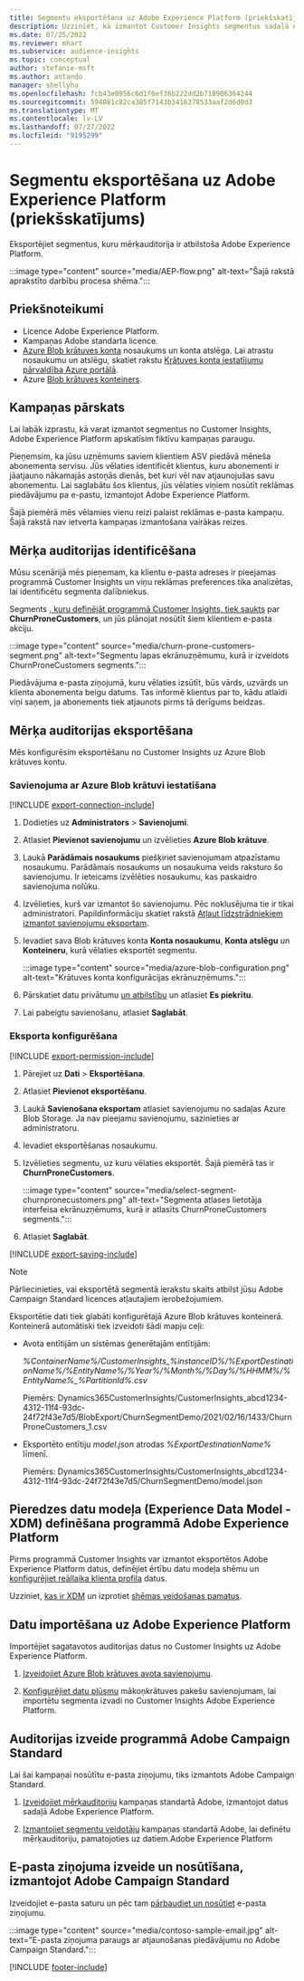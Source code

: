 ```yaml
---
title: Segmentu eksportēšana uz Adobe Experience Platform (priekšskatījums)
description: Uzziniet, kā izmantot Customer Insights segmentus sadaļā Adobe Experience Platform.
ms.date: 07/25/2022
ms.reviewer: mhart
ms.subservice: audience-insights
ms.topic: conceptual
author: stefanie-msft
ms.author: antando
manager: shellyha
ms.openlocfilehash: fcb43e0956c6d1f0ef36b222dd2b718906364244
ms.sourcegitcommit: 594081c82ca385f7143b3416378533aaf2d6d0d3
ms.translationtype: MT
ms.contentlocale: lv-LV
ms.lasthandoff: 07/27/2022
ms.locfileid: "9195299"
---
```

# <a name="export-segments-to-adobe-experience-platform-preview"></a>Segmentu eksportēšana uz Adobe Experience Platform (priekšskatījums)

Eksportējiet segmentus, kuru mērķauditorija ir atbilstoša Adobe Experience Platform.

:::image type="content" source="media/AEP-flow.png" alt-text="Šajā rakstā aprakstīto darbību procesa shēma.":::

## <a name="prerequisites"></a>Priekšnoteikumi

- Licence Adobe Experience Platform.
- Kampaņas Adobe standarta licence.
- [Azure Blob krātuves konta](/azure/storage/blobs/create-data-lake-storage-account) nosaukums un konta atslēga. Lai atrastu nosaukumu un atslēgu, skatiet rakstu [Krātuves konta iestatījumu pārvaldība Azure portālā](/azure/storage/common/storage-account-manage).
- Azure [Blob krātuves konteiners](/azure/storage/blobs/storage-quickstart-blobs-portal#create-a-container).

## <a name="campaign-overview"></a>Kampaņas pārskats

Lai labāk izprastu, kā varat izmantot segmentus no Customer Insights, Adobe Experience Platform apskatīsim fiktīvu kampaņas paraugu.

Pieņemsim, ka jūsu uzņēmums saviem klientiem ASV piedāvā mēneša abonementa servisu. Jūs vēlaties identificēt klientus, kuru abonementi ir jāatjauno nākamajās astoņās dienās, bet kuri vēl nav atjaunojušas savu abonementu. Lai saglabātu šos klientus, jūs vēlaties viņiem nosūtīt reklāmas piedāvājumu pa e-pastu, izmantojot Adobe Experience Platform.

Šajā piemērā mēs vēlamies vienu reizi palaist reklāmas e-pasta kampaņu. Šajā rakstā nav ietverta kampaņas izmantošana vairākas reizes.

## <a name="identify-your-target-audience"></a>Mērķa auditorijas identificēšana

Mūsu scenārijā mēs pieņemam, ka klientu e-pasta adreses ir pieejamas programmā Customer Insights un viņu reklāmas preferences tika analizētas, lai identificētu segmenta dalībniekus.

Segments [, kuru definējāt programmā Customer Insights, tiek saukts](segments.md) par **ChurnProneCustomers**, un jūs plānojat nosūtīt šiem klientiem e-pasta akciju.

:::image type="content" source="media/churn-prone-customers-segment.png" alt-text="Segmentu lapas ekrānuzņēmumu, kurā ir izveidots ChurnProneCustomers segments.":::

Piedāvājuma e-pasta ziņojumā, kuru vēlaties izsūtīt, būs vārds, uzvārds un klienta abonementa beigu datums. Tas informē klientus par to, kādu atlaidi viņi saņem, ja abonements tiek atjaunots pirms tā derīgums beidzas.

## <a name="export-your-target-audience"></a>Mērķa auditorijas eksportēšana

Mēs konfigurēsim eksportēšanu no Customer Insights uz Azure Blob krātuves kontu.

### <a name="set-up-connection-to-azure-blob-storage"></a>Savienojuma ar Azure Blob krātuvi iestatīšana

[!INCLUDE [export-connection-include](includes/export-connection-admn.md)]

1. Dodieties uz **Administrators** > **Savienojumi**.

1. Atlasiet **Pievienot savienojumu** un izvēlieties **Azure Blob krātuve**.

1. Laukā **Parādāmais nosaukums** piešķiriet savienojumam atpazīstamu nosaukumu. Parādāmais nosaukums un nosaukuma veids raksturo šo savienojumu. Ir ieteicams izvēlēties nosaukumu, kas paskaidro savienojuma nolūku.

1. Izvēlieties, kurš var izmantot šo savienojumu. Pēc noklusējuma tie ir tikai administratori. Papildinformāciju skatiet rakstā [Atļaut līdzstrādniekiem izmantot savienojumu eksportam](connections.md#allow-contributors-to-use-a-connection-for-exports).

1. Ievadiet sava Blob krātuves konta **Konta nosaukumu**, **Konta atslēgu** un **Konteineru**, kurā vēlaties eksportēt segmentu.  

   :::image type="content" source="media/azure-blob-configuration.png" alt-text="Krātuves konta konfigurācijas ekrānuzņēmums.":::

1. Pārskatiet datu privātumu [un atbilstību](connections.md#data-privacy-and-compliance) un atlasiet **Es piekrītu**.

1. Lai pabeigtu savienošanu, atlasiet **Saglabāt**.

### <a name="configure-an-export"></a>Eksporta konfigurēšana

[!INCLUDE [export-permission-include](includes/export-permission.md)]

1. Pārejiet uz **Dati** > **Eksportēšana**.

1. Atlasiet **Pievienot eksportēšanu**.

1. Laukā **Savienošana eksportam** atlasiet savienojumu no sadaļas Azure Blob Storage. Ja nav pieejamu savienojumu, sazinieties ar administratoru.

1. Ievadiet eksportēšanas nosaukumu.

1. Izvēlieties segmentu, uz kuru vēlaties eksportēt. Šajā piemērā tas ir **ChurnProneCustomers**.

   :::image type="content" source="media/select-segment-churnpronecustomers.png" alt-text="Segmenta atlases lietotāja interfeisa ekrānuzņēmums, kurā ir atlasīts ChurnProneCustomers segments.":::

1. Atlasiet **Saglabāt**.

[!INCLUDE [export-saving-include](includes/export-saving.md)]

> [!NOTE]
> Pārliecinieties, vai eksportētā segmentā ierakstu skaits atbilst jūsu Adobe Campaign Standard licences atļautajiem ierobežojumiem.

Eksportētie dati tiek glabāti konfigurētajā Azure Blob krātuves konteinerā. Konteinerā automātiski tiek izveidoti šādi mapju ceļi:

- Avota entītijām un sistēmas ģenerētajām entītijām: 

  *%ContainerName%/CustomerInsights_%instanceID%/%ExportDestinationName%/%EntityName%/%Year%/%Month%/%Day%/%HHMM%/%EntityName%_%PartitionId%.csv*

  Piemērs: Dynamics365CustomerInsights/CustomerInsights_abcd1234-4312-11f4-93dc-24f72f43e7d5/BlobExport/ChurnSegmentDemo/2021/02/16/1433/ChurnProneCustomers_1.csv

- Eksportēto entītiju *model.json* atrodas *%ExportDestinationName%* līmenī.

  Piemērs: Dynamics365CustomerInsights/CustomerInsights_abcd1234-4312-11f4-93dc-24f72f43e7d5/ChurnSegmentDemo/model.json

## <a name="define-experience-data-model-xdm-in-adobe-experience-platform"></a>Pieredzes datu modeļa (Experience Data Model - XDM) definēšana programmā Adobe Experience Platform

Pirms programmā Customer Insights var izmantot eksportētos Adobe Experience Platform datus, definējiet ērtību datu modeļa shēmu un [konfigurējiet reāllaika klienta profila](https://experienceleague.adobe.com/docs/experience-platform/profile/tutorials/dataset-configuration.html#tutorials) datus.

Uzziniet, [kas ir XDM](https://experienceleague.adobe.com/docs/experience-platform/xdm/home.html) un izprotiet [shēmas veidošanas pamatus](https://experienceleague.adobe.com/docs/experience-platform/xdm/schema/composition.html#schema).

## <a name="import-data-into-adobe-experience-platform"></a>Datu importēšana uz Adobe Experience Platform

Importējiet sagatavotos auditorijas datus no Customer Insights uz Adobe Experience Platform.

1. [Izveidojiet Azure Blob krātuves avota savienojumu](https://experienceleague.adobe.com/docs/experience-platform/sources/ui-tutorials/create/cloud-storage/blob.html#getting-started).

1. [Konfigurējiet datu plūsmu](https://experienceleague.adobe.com/docs/experience-platform/sources/ui-tutorials/dataflow/cloud-storage.html#ui-tutorials) mākoņkrātuves pakešu savienojumam, lai importētu segmenta izvadi no Customer Insights Adobe Experience Platform.

## <a name="create-an-audience-in-adobe-campaign-standard"></a>Auditorijas izveide programmā Adobe Campaign Standard

Lai šai kampaņai nosūtītu e-pasta ziņojumu, tiks izmantots Adobe Campaign Standard.

1. [Izveidojiet mērķauditoriju](https://experienceleague.adobe.com/docs/campaign-standard/using/profiles-and-audiences/get-started-profiles-and-audiences.html#permission) kampaņas standartā Adobe, izmantojot datus sadaļā Adobe Experience Platform.

1. [Izmantojiet segmentu veidotāju](https://experienceleague.adobe.com/docs/campaign-standard/using/integrating-with-adobe-cloud/adobe-experience-platform/audience-destinations/aep-using-segment-builder.html) kampaņas standartā Adobe, lai definētu mērķauditoriju, pamatojoties uz datiem.Adobe Experience Platform

## <a name="create-and-send-the-email-using-adobe-campaign-standard"></a>E-pasta ziņojuma izveide un nosūtīšana, izmantojot Adobe Campaign Standard

Izveidojiet e-pasta saturu un pēc tam [pārbaudiet un nosūtiet](https://experienceleague.adobe.com/docs/campaign-standard/using/testing-and-sending/get-started-sending-messages.html#preparing-and-testing-messages) e-pasta ziņojumu.

:::image type="content" source="media/contoso-sample-email.jpg" alt-text="E-pasta ziņojuma paraugs ar atjaunošanas piedāvājumu no Adobe Campaign Standard.":::

[!INCLUDE [footer-include](includes/footer-banner.md)]
